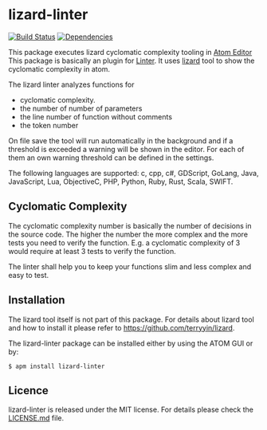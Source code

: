 # lizard-linter

[![Build Status](https://img.shields.io/circleci/build/gh/FlorianBuhl/lizard-linter.svg?style=plastic)](https://app.circleci.com/pipelines/github/FlorianBuhl/lizard-linter)
[![Dependencies](https://img.shields.io/david/FlorianBuhl/lizard-linter?style=plastic)](https://david-dm.org/FlorianBuhl/lizard-linter)

This package executes lizard cyclomatic complexity tooling in [Atom Editor](http://atom.io)
This package is basically an plugin for [Linter](https://github.com/AtomLinter/Linter).
It uses [lizard](https://github.com/terryyin/lizard) tool to show the cyclomatic complexity in atom.

The lizard linter analyzes functions for
- cyclomatic complexity.
- the number of number of parameters
- the line number of  function without comments
- the token number

On file save the tool will run automatically in the background and if a threshold is exceeded a warning will be shown in the editor.
For each of them an own warning threshold can be defined in the settings.

The following languages are supported:
c, cpp, c#, GDScript, GoLang, Java, JavaScript, Lua, ObjectiveC, PHP, Python, Ruby, Rust, Scala, SWIFT.

## Cyclomatic Complexity

The cyclomatic complexity number is basically the number of decisions in the source code.
The higher the number the more complex and the more tests you need to verify the function.
E.g. a cyclomatic complexity of 3 would require at least 3 tests to verify the function.

The linter shall help you to keep your functions slim and less complex and easy to test.

## Installation

The lizard tool itself is not part of this package.
For details about lizard tool and how to install it please refer to https://github.com/terryyin/lizard.

The lizard-linter package can be installed either by using the ATOM GUI or by:

```
$ apm install lizard-linter
````

## Licence

lizard-linter is released under the MIT license. For details please check the [LICENSE.md](LICENSE.md) file.
